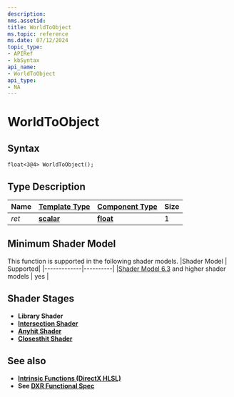 ```yaml
---
description: 
nms.assetid:
title: WorldToObject
ms.topic: reference
ms.date: 07/12/2024
topic_type:
- APIRef
- kbSyntax
api_name:
- WorldToObject
api_type:
- NA
---
```



# WorldToObject




## Syntax


```syntax
float<3@4> WorldToObject();
```


## Type Description

| Name  | [**Template Type**](../direct3dhlsl/dx-graphics-hlsl-data-types.md)| [**Component Type**](../direct3dhlsl/dx-graphics-hlsl-data-types.md) | Size |
|-------|--------------------------------------------------------------------|----------------------------------------------------------------------|------|
| *ret* | [**scalar**](../direct3dhlsl/dx-graphics-hlsl-scalar.md) | [**float**](../WinProg/windows-data-types) | 1 |

## Minimum Shader Model

This function is supported in the following shader models.
|Shader Model |	Supported|
|-------------|----------|
|[Shader Model 6.3](https://github.com/microsoft/DirectXShaderCompiler/wiki/Shader-Model-6.3) and higher shader models | yes |

## Shader Stages

* **Library Shader**
* [**Intersection Shader**](../direct3d12/intersection-shader.md)
* [**Anyhit Shader**](../direct3d12/any-hit-shader.md)
* [**Closesthit Shader**](../direct3d12/closest-hit-shader.md)


## See also


- [**Intrinsic Functions (DirectX HLSL)**](../direct3dhlsl/dx-graphics-hlsl-intrinsic-functions.md)
- **See [DXR Functional Spec](https://microsoft.github.io/DirectX-Specs/d3d/Raytracing.html)**